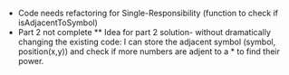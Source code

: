 * Code needs refactoring for Single-Responsibility (function to check if isAdjacentToSymbol)
* Part 2 not complete
** Idea for part 2 solution- without dramatically changing the existing code: I can store the adjacent symbol (symbol, position(x,y))
and check if more numbers are adjent to a * to find their power.
